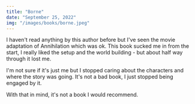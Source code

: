 ```yaml
---
title: "Borne"
date: "September 25, 2022"
img: "/images/books/borne.jpeg"
---
```


I haven't read anything by this author before but I've seen the movie adaptation
of Annihilation which was ok. This book sucked me in from the start, I really
liked the setup and the world building - but about half way through it lost me.

I'm not sure if it's just me but I stopped caring about the characters and where 
the story was going. It's not a bad book, I just stopped being engaged by it.

With that in mind, it's not a book I would recommend.